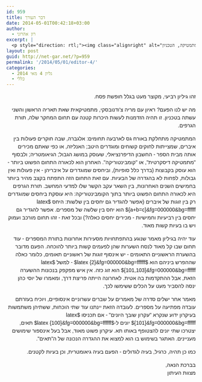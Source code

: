 ```yaml
---
id: 959
title: דבר העורך
date: 2014-05-01T00:42:18+03:00
author:
  - רון אהרוני
excerpt: |
  <p style="direction: rtl;"><img class="alignright" alt="רון אהרוני,הפקולטה למתמטיקה, הטכניון" src="http://net-gar.net/wp-content/uploads/2014/01/orech.jpg" width="81" height="81" />מה יש לנו הפעם? ראיון עם מריה צ'ודנובסקי, מאמר שנוגע בהתפתחויות מסעירות אחרונות בתורת המספרים, מאמר אשר ישלים סדרה של מאמרים על שברים עשרוניים אינסופיים וכן כרגיל חידות, להנאתכם.</p>
layout: post
guid: http://net-gar.net/?p=959
permalink: '/2014/05/01/editor-4/'
categories:
  - גליון 4 מאי 2014
  - כללי
---
```

<p style="direction: rtl;">
  <span style="font-size: 14px; line-height: 1.5em; font-family: arial, helvetica, sans-serif;">זהו גיליון רביעי, מקוצר מעט בגלל חופשת פסח.<br /> </span>
</p>

<p style="direction: rtl;">
  <span style="font-size: 14px; line-height: 1.5em; font-family: arial, helvetica, sans-serif;">מה יש לנו הפעם? ראיון עם מריה צ'ודנובסקי, מתמטיקאית שאת תאריה הראשון והשני עשתה בטכניון. זו תהיה הזדמנות לעשות היכרות קטנה עם תחום המחקר שלה, תורת הגרפים. </span>
</p>

<p style="direction: rtl;">
  <span style="font-size: 14px; line-height: 1.5em; font-family: arial, helvetica, sans-serif;">המתמטיקה מתחלקת באורח גס לארבעה תחומים: אלגברה, שבה חוקרים פעולות בין איברים, שמצייתות לחוקים קשוחים ומוגדרים היטב; האנליזה, או כפי שאתם מכירים אותה מבית הספר - החשבון הדיפרנציאלי, שעוסק במושג הגבול; הגיאומטריה; ולבסוף "מתמטיקה דיסקרטית", או "קומבינטוריקה". האחרון הוא לכאורה התחום הפשוט ביותר - הוא עוסק בקבוצות (בדרך כלל סופיות), וביחסים שמוגדרים על איבריהן - אין פעולות ואין גבולות, לפחות לא בהגדרה של הבעיות. עם זאת התחום הזה התפתח בקצב מהיר ביותר בחמישים השנים האחרונות, בין השאר עקב הקשר שלו למדעי המחשב. תורת הגרפים היא לכאורה התחום הפשוט ביותר בתוך הקומבינטוריקה: היא עוסקת ביחסים שמוגדרים רק בין זוגות של איברים (אפשר להגדיר גם יחסים בין שלשות: היחס $latex {a+b=c}&fg=000000&bg=ffffff$ הוא יחס בין שלשה של מספרים. אפשר להגדיר גם יחסים בין רביעיות וחמישיות - מכירים יחסים כאלה?) ובכל זאת - זהו תחום מורכב ועמוק ויש בו בעיות קשות מאוד. </span>
</p>

<p style="direction: rtl;">
  <span style="font-size: 14px; line-height: 1.5em; font-family: arial, helvetica, sans-serif;">עוד יהיה בגיליון מאמר שנוגע בהתפתחויות מסעירות אחרונות בתורת המספרים - עוד תחום שבו קל מאוד לנסח השערות שהן לפעמים קשות ביותר להוכחה. הפעם מדובר בהשערת הראשוניים התאומים - יש אינסוף זוגות של ראשוניים תאומים, כלומר כאלה שההפרש ביניהם הוא $latex {2}&fg=000000&bg=ffffff$ - למשל $latex {101,103}&fg=000000&bg=ffffff$ הוא זוג כזה. אין איש מפקפק בנכונות ההשערה הזאת, אבל ההתקדמות בה אטית. לאחרונה הייתה פריצת דרך, ומאמרו של יוסי כהן ינסה להסביר מעט על הכלים ששימשו לכך. </span>
</p>

<p style="direction: rtl;">
  <span style="font-size: 14px; line-height: 1.5em; font-family: arial, helvetica, sans-serif;">מאמר אחר ישלים סדרה של מאמרים על שברים עשרוניים אינסופיים, ויוכיח בעזרתם עובדה מפתיעה על מספרים. לעובדה הזאת יינתנו עוד שתי הוכחות, ששתיהן משתמשות בעיקרון ידוע שנקרא "עקרון שובך היונים" - אם תכניסו $latex {101}&fg=000000&bg=ffffff$ יונים ל-$latex {100}&fg=000000&bg=ffffff$ תאים, יצטרכו שתי יונים להצטופף באותו תא. עיקרון פשוט מאוד, אבל בעל אינספור שימושים מעניינים. האתגר בשימוש בו הוא למצוא את ההגדרה הנכונה של ה"תאים". </span>
</p>

<p style="direction: rtl;">
  <span style="font-size: 14px; line-height: 1.5em; font-family: arial, helvetica, sans-serif;">כמו כן תהיה, כרגיל, בעיה לגדולים - הפעם בעיה גיאומטרית, וכן בעיות לקטנים. </span>
</p>

<p style="direction: rtl;">
  <span style="font-family: arial, helvetica, sans-serif;"><span style="font-size: 14px; line-height: 1.5em;">בברכת הנאה,<br /> </span><span style="font-size: 14px; line-height: 1.5em;">מצוות העיתון</span></span>
</p>